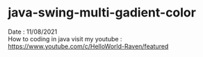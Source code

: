 # java-swing-multi-gadient-color
Date : 11/08/2021<br/>
How to coding in java
visit my youtube : https://www.youtube.com/c/HelloWorld-Raven/featured
<br/><br/>
